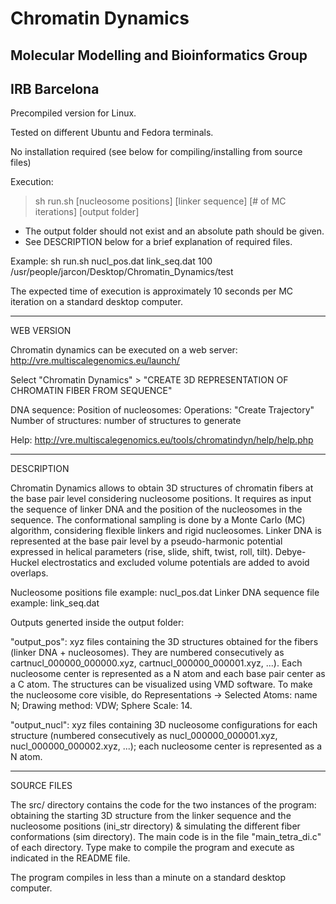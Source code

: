 # Chromatin Dynamics
## Molecular Modelling and Bioinformatics Group
## IRB Barcelona

Precompiled version for Linux.

Tested on different Ubuntu and Fedora terminals.

No installation required (see below for compiling/installing from source files)


Execution:

> sh run.sh [nucleosome positions] [linker sequence] [# of MC iterations] [output folder]

- The output folder should not exist and an absolute path should be given.
- See DESCRIPTION below for a brief explanation of required files.

Example:
sh run.sh nucl_pos.dat link_seq.dat 100 /usr/people/jarcon/Desktop/Chromatin_Dynamics/test

The expected time of execution is approximately 10 seconds per MC iteration on a standard
desktop computer.

------------------------------------------------------------------------------------------
WEB VERSION

Chromatin dynamics can be executed on a web server:
http://vre.multiscalegenomics.eu/launch/

Select "Chromatin Dynamics" > "CREATE 3D REPRESENTATION OF CHROMATIN FIBER FROM SEQUENCE"

DNA sequence: <linker sequence file>
Position of nucleosomes: <nucleosome positions file>
Operations: "Create Trajectory"
Number of structures: number of structures to generate

Help: http://vre.multiscalegenomics.eu/tools/chromatindyn/help/help.php

------------------------------------------------------------------------------------------
DESCRIPTION

Chromatin Dynamics allows to obtain 3D structures of chromatin fibers at the base pair
level considering nucleosome positions. It requires as input the sequence of linker DNA
and the position of the nucleosomes in the sequence. The conformational sampling is done
by a Monte Carlo (MC) algorithm, considering flexible linkers and rigid nucleosomes.
Linker DNA is represented at the base pair level by a pseudo-harmonic potential expressed
in helical parameters (rise, slide, shift, twist, roll, tilt). Debye-Huckel electrostatics
and excluded volume potentials are added to avoid overlaps.

Nucleosome positions file example: nucl_pos.dat
Linker DNA sequence file example: link_seq.dat

Outputs generted inside the output folder:

"output_pos": xyz files containing the 3D structures obtained for the fibers (linker DNA +
              nucleosomes). They are numbered consecutively as cartnucl_000000_000000.xyz,
              cartnucl_000000_000001.xyz, ...).
              Each nucleosome center is represented as a N atom and each base pair center
              as a C atom.
              The structures can be visualized using VMD software. To make the nucleosome
              core visible, do Representations -> Selected Atoms: name N; Drawing method:
              VDW; Sphere Scale: 14.

"output_nucl": xyz files containing 3D nucleosome configurations for each structure
               (numbered consecutively as nucl_000000_000001.xyz, nucl_000000_000002.xyz,
                ...); each nucleosome center is represented as a N atom.

------------------------------------------------------------------------------------------
SOURCE FILES

The src/ directory contains the code for the two instances of the program: obtaining the
starting 3D structure from the linker sequence and the nucleosome positions (ini_str
directory) & simulating the different fiber conformations (sim directory). The main code
is in the file "main_tetra_di.c" of each directory. Type make to compile the program and
execute as indicated in the README file.

The program compiles in less than a minute on a standard desktop computer.

